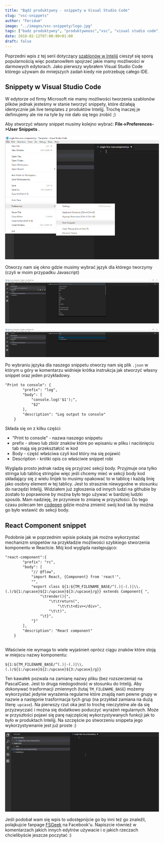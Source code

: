 ```yaml
---
title: "Bądź produktywny - snippety w Visual Studio Code"
slug: "vsc-snippets"
author: "Feridum"
image: "../images/vsc-snippety/logo.jpg"
tags: ["badz produktywny", "produktywnosc","vsc", "visual studio code", "snippet", "snippets"]
date: 2018-02-12T07:00:00+01:00
draft: false
---
```


Poprzedni wpis z tej serii dotyczący [szablonów w Intelijj](https://fsgeek.pl/post/intellij-szablony/) cieszył się sporą popularnością więc postanowiłem spojrzeć jakie mamy możliwości w darmowych edytorach. Jako pierwszy wybrałem Visual Studio Code którego używam do mniejszych zadań kiedy nie potrzebuję całego IDE. 

<!--more-->

## Snippety w Visual Studio Code

W edytorze od firmy Microsoft nie mamy możliwości tworzenia szablonów plików jednak jesteśmy w stanie tworzyć snippety, które działają identycznie jak live templates z produktów Intelijj. Trochę inaczej je definiujemy ale nie na tyle by nie dało się tego zrobić ;) 

Aby stworzyć własny snippet musimy kolejno wybrać: __File->Preferences->User Snippets__ . 

![nowy snippet](../images/vsc-snippety/new-snippet.png)

Otworzy nam się okno gdzie musimy wybrać język dla którego tworzymy (czyli w moim przypadku Javascript)

![lista języków](../images/vsc-snippety/languages.png)

![wybór języka](../images/vsc-snippety/choose-language.png)

Po wybraniu języka dla naszego snippetu otworzy nam się plik `.json` w którym u góry w komentarzu widnieje krótka instrukcja jak stworzyć własny snippet oraz jeden przykładowy. 

```
"Print to console": {
        "prefix": "log",
        "body": [
            "console.log('$1');",
            "$2"
        ],
        "description": "Log output to console"
    }
```

Składa się on z kilku części:

- "Print to console" - nazwa naszego snippetu
- prefix - słowo lub zbiór znaków które po wpisaniu w pliku i naciśnięciu tab mają się przekształcić w kod
- Body - część właściwa czyli kod który ma się pojawić 
- Description - krótki opis co właściwie snippet robi

Wygląda prosto jednak radzę się przyjrzeć sekcji body. Przyjmuje ona tylko stringa lub tablicę stringów więc jeśli chcemy mieć w sekcji body kod składający się z wielu linijek to musimy opakować to w tablicę i każdą linię jako osobny element w tej tablicy. Jest to strasznie niewygodne w stosunku do narzędzi Intelijj. Widziałem już zgłoszenia od innych ludzi na githubie by zostało to poprawione by można było tego używać w bardziej ludzki sposób. Mam nadzieję, że przyniesie to zmianę w przyszłości. Do tego czasu polecam ten [codepen](https://codepen.io/mrmlnc/pen/GqrqPg) gdzie można zmienić swój kod tak by można go było wstawić do sekcji body.

## React Component snippet

Podobnie jak w poprzednim wpisie pokażę jak można wykorzystać mechanizm snippetów na przykładzie możliwości szybkiego stworzenia komponentu w Reactcie. Mój kod wygląda następująco: 

```
"react-component":{
        "prefix": "rc",
        "body": [
            "// @flow",
            "import React, {Component} from 'react'",
            "",
            "export class ${1:${TM_FILENAME_BASE/^(.)|-(.)|\\.(.)/${1:/upcase}${2:/upcase}${3:/upcase}/g}} extends Component{ ",
                "\trender(){",
                    "\t\treturn(",
                        "\t\t\t<div></div>",
                    "\t\t)",
                "\t}",
            "}"
        ],
        "description": "React component"
    }


```

Właściwie nie wymaga to wiele wyjaśnień oprócz ciągu znaków które stoją w miejscu nazwy komponentu:

```
${1:${TM_FILENAME_BASE/^(.)|-(.)|\\.(.)/${1:/upcase}${2:/upcase}${3:/upcase}/g}}

```

Ten kawałek pozwala na zamianę nazwy pliku (bez rozszerzenia) na PascalCase. Jest to druga niedogodność w stosunku do Intelijj. Aby dokonywać trasformacji zmiennych (tutaj `TM_FILENAME_BASE`) możemy wykorzystać jedynie wyrażenia regularne które znajdą nam pewne grupy w nazwie a następnie trasformacja tych grup (na przykład zamiana na dużą literę: `upcase`). Na pierwszy rzut oka jest to trochę nieczytelne ale da się przyzwyczaić i można się dodatkowo poduczyć wyrażeń regularnych. Może w przyszłości pojawi się parę najczęściej wykorzystywanych funkcji jak to było w produktach Intelijj. Na szczęście po stworzeniu snippeta jego wykorzystywnanie jest już proste :)

![snippet](../images/vsc-snippety/snippet.gif)

Jeśli podobał wam się wpis to udostępnijcie go by inni też go znaleźli, polajkujcie fanpage  [FSGeek](https://www.facebook.com/fsgeekk/) na Facebook'u. Napiszcie również w komentarzach jakich innych edytrów używacie i o jakich rzeczach chcielibyście jeszcze poczytać :)  




